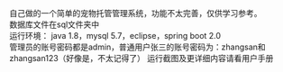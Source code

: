 自己做的一个简单的宠物托管管理系统，功能不太完善，仅供学习参考。           
数据库文件在sql文件夹中                                                                                                                                                                   
  运行环境：
    java 1.8，mysql 5.7，eclipse，spring boot 2.0                                                                                                                                        
  管理员的账号密码都是admin，普通用户张三的账号密码为：zhangsan和zhangsan123（好像是，不太记得了）
  运行截图及更详细内容请看用户手册                                                                                                                                                              
